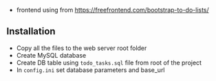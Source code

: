 * frontend using from https://freefrontend.com/bootstrap-to-do-lists/
## Installation  
* Copy all the files to the web server root folder
* Create MySQL database
* Create DB table using `todo_tasks.sql` file from root of the project
* In `config.ini` set database parameters and base_url
